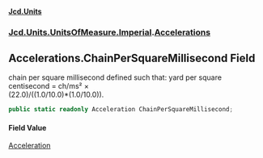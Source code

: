 #### [Jcd.Units](index.md 'index')
### [Jcd.Units.UnitsOfMeasure.Imperial](Jcd.Units.UnitsOfMeasure.Imperial.md 'Jcd.Units.UnitsOfMeasure.Imperial').[Accelerations](Accelerations.md 'Jcd.Units.UnitsOfMeasure.Imperial.Accelerations')

## Accelerations.ChainPerSquareMillisecond Field

chain per square millisecond defined such that: yard per square centisecond = ch/ms² ×  
(22.0)/((1.0/10.0)*(1.0/10.0)).

```csharp
public static readonly Acceleration ChainPerSquareMillisecond;
```

#### Field Value
[Acceleration](Acceleration.md 'Jcd.Units.UnitTypes.Acceleration')